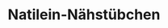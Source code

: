 ---
title: "Natilein-Nähstübchen"
url: /euskirchen/natilein-naehstuebchen/
shop: Taschen & Koffer
---